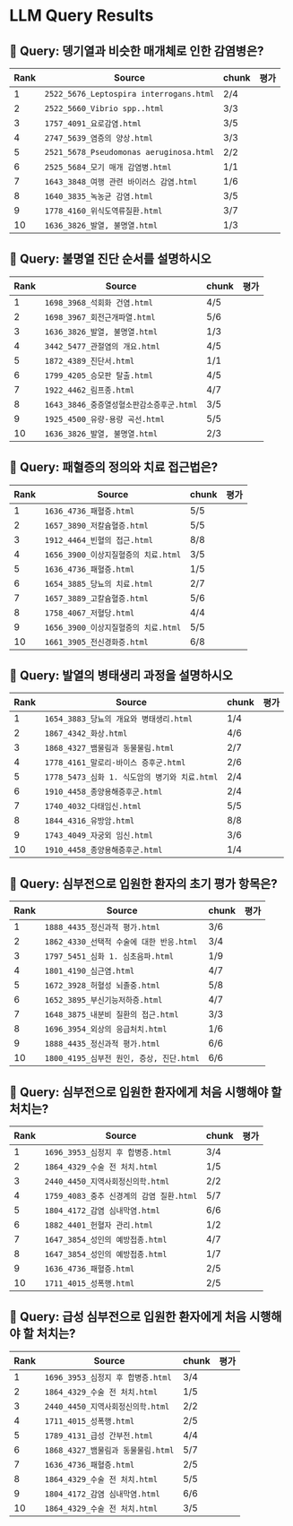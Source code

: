 # LLM Query Results


## 🧪 Query: **뎅기열과 비슷한 매개체로 인한 감염병은?**

| Rank | Source | chunk | 평가 
|------|--------|---------|---------|
| 1 | `2522_5676_Leptospira interrogans.html` | 2/4 |  |
| 2 | `2522_5660_Vibrio spp..html` | 3/3 |  |
| 3 | `1757_4091_요로감염.html` | 3/5 |  |
| 4 | `2747_5639_염증의 양상.html` | 3/3 |  |
| 5 | `2521_5678_Pseudomonas aeruginosa.html` | 2/2 |  |
| 6 | `2525_5684_모기 매개 감염병.html` | 1/1 |  |
| 7 | `1643_3848_여행 관련 바이러스 감염.html` | 1/6 |  |
| 8 | `1640_3835_녹농균 감염.html` | 3/5 |  |
| 9 | `1778_4160_위식도역류질환.html` | 3/7 |  |
| 10 | `1636_3826_발열, 불명열.html` | 1/3 |  |

## 🧪 Query: **불명열 진단 순서를 설명하시오**

| Rank | Source | chunk | 평가 
|------|--------|---------|---------|
| 1 | `1698_3968_석회화 건염.html` | 4/5 |  |
| 2 | `1698_3967_회전근개파열.html` | 5/6 |  |
| 3 | `1636_3826_발열, 불명열.html` | 1/3 |  |
| 4 | `3442_5477_관절염의 개요.html` | 4/5 |  |
| 5 | `1872_4389_진단서.html` | 1/1 |  |
| 6 | `1799_4205_승모판 탈출.html` | 4/5 |  |
| 7 | `1922_4462_림프종.html` | 4/7 |  |
| 8 | `1643_3846_중증열성혈소판감소증후군.html` | 3/5 |  |
| 9 | `1925_4500_유량-용량 곡선.html` | 5/5 |  |
| 10 | `1636_3826_발열, 불명열.html` | 2/3 |  |

## 🧪 Query: **패혈증의 정의와 치료 접근법은?**

| Rank | Source | chunk | 평가 
|------|--------|---------|---------|
| 1 | `1636_4736_패혈증.html` | 5/5 |  |
| 2 | `1657_3890_저칼슘혈증.html` | 5/5 |  |
| 3 | `1912_4464_빈혈의 접근.html` | 8/8 |  |
| 4 | `1656_3900_이상지질혈증의 치료.html` | 3/5 |  |
| 5 | `1636_4736_패혈증.html` | 1/5 |  |
| 6 | `1654_3885_당뇨의 치료.html` | 2/7 |  |
| 7 | `1657_3889_고칼슘혈증.html` | 5/6 |  |
| 8 | `1758_4067_저혈당.html` | 4/4 |  |
| 9 | `1656_3900_이상지질혈증의 치료.html` | 5/5 |  |
| 10 | `1661_3905_전신경화증.html` | 6/8 |  |

## 🧪 Query: **발열의 병태생리 과정을 설명하시오**

| Rank | Source | chunk | 평가 
|------|--------|---------|---------|
| 1 | `1654_3883_당뇨의 개요와 병태생리.html` | 1/4 |  |
| 2 | `1867_4342_화상.html` | 4/6 |  |
| 3 | `1868_4327_뱀물림과 동물물림.html` | 2/7 |  |
| 4 | `1778_4161_말로리-바이스 증후군.html` | 2/6 |  |
| 5 | `1778_5473_심화 1. 식도암의 병기와 치료.html` | 2/4 |  |
| 6 | `1910_4458_종양용해증후군.html` | 2/4 |  |
| 7 | `1740_4032_다태임신.html` | 5/5 |  |
| 8 | `1844_4316_유방암.html` | 8/8 |  |
| 9 | `1743_4049_자궁외 임신.html` | 3/6 |  |
| 10 | `1910_4458_종양용해증후군.html` | 1/4 |  |

## 🧪 Query: **심부전으로 입원한 환자의 초기 평가 항목은?**

| Rank | Source | chunk | 평가 
|------|--------|---------|---------|
| 1 | `1888_4435_정신과적 평가.html` | 3/6 |  |
| 2 | `1862_4330_선택적 수술에 대한 반응.html` | 3/4 |  |
| 3 | `1797_5451_심화 1. 심초음파.html` | 1/9 |  |
| 4 | `1801_4190_심근염.html` | 4/7 |  |
| 5 | `1672_3928_허혈성 뇌졸중.html` | 5/8 |  |
| 6 | `1652_3895_부신기능저하증.html` | 4/7 |  |
| 7 | `1648_3875_내분비 질환의 접근.html` | 3/3 |  |
| 8 | `1696_3954_외상의 응급처치.html` | 1/6 |  |
| 9 | `1888_4435_정신과적 평가.html` | 6/6 |  |
| 10 | `1800_4195_심부전 원인, 증상, 진단.html` | 6/6 |  |

## 🧪 Query: **심부전으로 입원한 환자에게 처음 시행해야 할 처치는?**

| Rank | Source | chunk | 평가 
|------|--------|---------|---------|
| 1 | `1696_3953_심정지 후 합병증.html` | 3/4 |  |
| 2 | `1864_4329_수술 전 처치.html` | 1/5 |  |
| 3 | `2440_4450_지역사회정신의학.html` | 2/2 |  |
| 4 | `1759_4083_중추 신경계의 감염 질환.html` | 5/7 |  |
| 5 | `1804_4172_감염 심내막염.html` | 6/6 |  |
| 6 | `1882_4401_헌혈자 관리.html` | 1/2 |  |
| 7 | `1647_3854_성인의 예방접종.html` | 4/7 |  |
| 8 | `1647_3854_성인의 예방접종.html` | 1/7 |  |
| 9 | `1636_4736_패혈증.html` | 2/5 |  |
| 10 | `1711_4015_성폭행.html` | 2/5 |  |

## 🧪 Query: **급성 심부전으로 입원한 환자에게 처음 시행해야 할 처치는?**

| Rank | Source | chunk | 평가 
|------|--------|---------|---------|
| 1 | `1696_3953_심정지 후 합병증.html` | 3/4 |  |
| 2 | `1864_4329_수술 전 처치.html` | 1/5 |  |
| 3 | `2440_4450_지역사회정신의학.html` | 2/2 |  |
| 4 | `1711_4015_성폭행.html` | 2/5 |  |
| 5 | `1789_4131_급성 간부전.html` | 4/4 |  |
| 6 | `1868_4327_뱀물림과 동물물림.html` | 5/7 |  |
| 7 | `1636_4736_패혈증.html` | 2/5 |  |
| 8 | `1864_4329_수술 전 처치.html` | 5/5 |  |
| 9 | `1804_4172_감염 심내막염.html` | 6/6 |  |
| 10 | `1864_4329_수술 전 처치.html` | 3/5 |  |